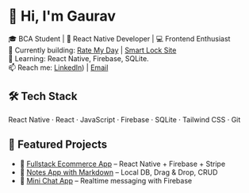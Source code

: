 # 👋 Hi, I'm Gaurav

🎓 BCA Student | 📱 React Native Developer | 💻 Frontend Enthusiast  
🔭 Currently building: [Rate My Day](#) | [Smart Lock Site](#)  
🌱 Learning: React Native, Firebase, SQLite.  
📫 Reach me: [LinkedIn](https://www.youtube.com)) | [Email](#)  

## 🛠️ Tech Stack
React Native · React · JavaScript · Firebase · SQLite · Tailwind CSS · Git

## 📱 Featured Projects
- 🛒 [Fullstack Ecommerce App](#) – React Native + Firebase + Stripe
- 📝 [Notes App with Markdown](#) – Local DB, Drag & Drop, CRUD
- 💬 [Mini Chat App](#) – Realtime messaging with Firebase



